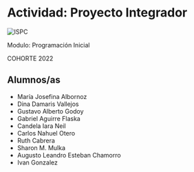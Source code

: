 # Actividad: Proyecto Integrador
![ISPC](https://user-images.githubusercontent.com/87395600/174913447-642ca6df-e52e-40aa-94e1-55df8073b066.png)

Modulo: Programación Inicial

COHORTE 2022


## Alumnos/as

- María Josefina Albornoz
- Dina Damaris Vallejos  
- Gustavo Alberto Godoy  
- Gabriel Aguirre Flaska
- Candela Iara Neil
- Carlos Nahuel Otero
- Ruth Cabrera
- Sharon M. Mulka
- Augusto Leandro Esteban Chamorro
- Ivan Gonzalez
